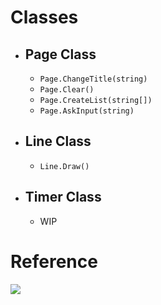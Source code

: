 # Classes
* ## Page Class
  * `Page.ChangeTitle(string)`
  * `Page.Clear()`
  * `Page.CreateList(string[])`
  * `Page.AskInput(string)`
  
* ## Line Class
  * `Line.Draw()`
  
* ## Timer Class 
  * WIP
 

# Reference
![](https://i.ibb.co/wM2VZtn/photo-2022-06-14-13-49-01.jpg)
